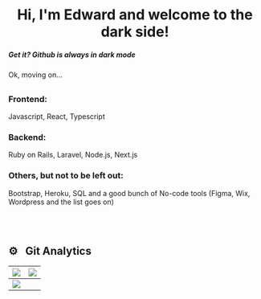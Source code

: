 <h1 align="center">Hi, I'm Edward and welcome to the dark side!</h1>
<h5 align="left">Get it? Github is always in dark mode</h4>
<p align="left">
	Ok, moving on...
</p>
<h2 align="left"Some languages and frameworks I have come across, some more dear than others.</h3>

<h3 align="left">Frontend:</h3>
<p align="left">
	Javascript, React, Typescript
</p>

<h3 align="left">Backend:</h3>
<p align="left">
	Ruby on Rails, Laravel, Node.js, Next.js
</p>

<h3 align="left">Others, but not to be left out:</h3>
<p align="left">
	Bootstrap, Heroku, SQL and a good bunch of No-code tools (Figma, Wix, Wordpress and the list goes on)
</p>

<br><br>
## ⚙️ &nbsp; Git Analytics

<img src="https://github-readme-stats.vercel.app/api?username=Edwardtoonela&&show_icons=true&count_private=true&theme=github_dark">|<img src="https://github-readme-streak-stats.herokuapp.com/?user=Edwardtoonela&theme=blueberry_duo"/>
|---|---|
<img src="https://github-readme-stats.vercel.app/api/top-langs/?username=Edwardtoonela&layout=compact&theme=github_dark"/>|




